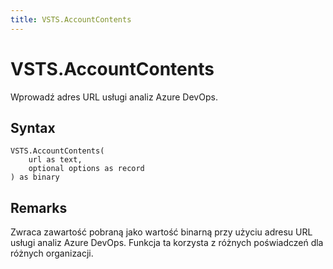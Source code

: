 ```yaml
---
title: VSTS.AccountContents
---
```


# VSTS.AccountContents


Wprowadź adres URL usługi analiz Azure DevOps.


## Syntax

```powerquery
VSTS.AccountContents(
    url as text,
    optional options as record
) as binary
```


## Remarks

Zwraca zawartość pobraną jako wartość binarną przy użyciu adresu URL usługi analiz Azure DevOps. Funkcja ta korzysta z różnych poświadczeń dla różnych organizacji.


